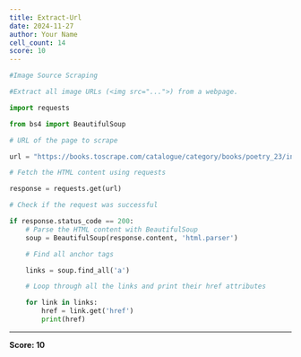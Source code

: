 ```yaml
---
title: Extract-Url
date: 2024-11-27
author: Your Name
cell_count: 14
score: 10
---
```


```python
#Image Source Scraping
```


```python
#Extract all image URLs (<img src="...">) from a webpage.
```


```python
import requests
```


```python
from bs4 import BeautifulSoup
```


```python
# URL of the page to scrape
```


```python
url = "https://books.toscrape.com/catalogue/category/books/poetry_23/index.html"
```


```python
# Fetch the HTML content using requests
```


```python
response = requests.get(url)
```


```python
# Check if the request was successful
```


```python
if response.status_code == 200:
    # Parse the HTML content with BeautifulSoup
    soup = BeautifulSoup(response.content, 'html.parser')
```


```python
    # Find all anchor tags
```


```python
    links = soup.find_all('a')
```


```python
    # Loop through all the links and print their href attributes
```


```python
    for link in links:
        href = link.get('href')
        print(href)
```


---
**Score: 10**
